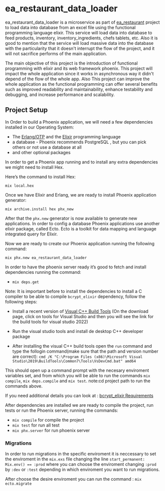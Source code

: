 # ea_restaurant_data_loader

ea_restaurant_data_loader is a microservice as part of [ea_restaurant](https://github.com/eapg/EA_RESTAURANT) project to load data into database from an excel file using the functional programming language elixir. This service will load data into database to feed products, inventory, inventory_ingredients, chefs tablets, etc. Also it is good to mention that the service will load massive data into the database with the particularity that it doesn't interrupt the flow of the project, and it will not sacrifice performs of the main application.  

The main objective of this project is the introduction of functional programming with elixir and its web framework phoenix. This project will impact the whole application since it works in asynchronous way it didn't depend of the flow of the whole app. Also This project can improve the whole application as the functional programming can offer several benefits such as improved readability and maintainability, enhance testability and debugging, and increase performance and scalability.

## Project Setup

In Order to build a Phoenix application, we will need a few dependencies installed in our Operating System:

- The [Erlang/OTP](https://www.erlang.org/downloads) and the [Elixir](https://elixir-lang.org/install.html#windows) programming language
- a database - Phoenix recommends PostgreSQL , but you can pick others or not use a database at all
- and other optional packages

In order to get a Phoenix app running and to install any extra dependencies we might need to install Hex.

Here’s the command to install Hex:

`mix local.hex`

Once we have Elixir and Erlang, we are ready to install Phoenix application generator:

`mix archive.install hex phx_new`

After that the `phx.new` generator is now available to generate new applications. In order to config a database Phoenix applications use another elixir package, called Ecto. Ecto is a toolkit for data mapping and language integrated query for Elixir.

Now we are ready to create our Phoenix application running the following command:

`mix phx.new ea_restaurant_data_loader`

In order to have the phoenix server ready it’s good to fetch and install dependencies running the command:

* `mix deps.get`

Note: It is important before to install the dependencies to install a C compiler to be able to compile `bcrypt_elixir` dependency, follow the following
steps:
* Install a recent version of [Visual C++ Build Tools](https://visualstudio.microsoft.com/downloads/) (On the download page, click on tools for Visual Studio and then you will see the link for the build tools for visual studio 2022)

* Run the visual studio tools and install de desktop C++ developer package

* After installing the visual C++ build tools open the `run` command and type the follogin command(make sure that the path and version number are correct):
    `cmd /K "C:\Program Files (x86)\Microsoft Visual Studio\2019\BuildTools\Common7\Tools\VsDevCmd.bat" amd64`


This should open up a command prompt with the necesary enviroment variables set, and from which you will be able to run the commands `mix compile`, `mix deps.compile` and `mix test`. note:cd project path to run the commands above.

If you need additional details you can look at : [bcrypt_elixir,Requirements](https://github.com/riverrun/comeonin/wiki/Requirements)

After dependencies are installed we are ready to compile the project, run tests or run the Phoenix server, running the commands:

* `mix compile` for compile the project
* `mix test` for run all test
* `mix phx.server` for run phoenix server


### Migrations

In order to run migrations in the specific enviroment it is neccessary to set the enviroment in the `mix.exs` file changing the line `start_permanent: Mix.env() == :prod` where you can choose the enviroment changing `:prod` by `:dev` or `:test` depending in which enviroment you want to run migrations.

After choose the desire enviroment you can run the command : `mix ecto.migrate`